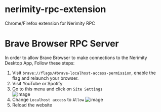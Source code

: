 # nerimity-rpc-extension
Chrome/Firefox extension for Nerimity RPC


# Brave Browser RPC Server
In order to allow Brave Browser to make connections to the Nerimity Desktop App, Follow these steps:
1. Visit `brave://flags/#brave-localhost-access-permission`, enable the flag and relaunch your browser.
2. Visit YouTube or Spotify
3. Go to this menu and click on `Site Settings`   
![image](https://github.com/Nerimity/nerimity-rpc-extension/assets/8193841/e9506990-abdb-44d8-a429-34a7f05fecea)
4. Change `Localhost access` to `Allow` 
![image](https://github.com/Nerimity/nerimity-rpc-extension/assets/8193841/2301c708-31ee-498f-ad5a-8770f24c58fb)
5. Reload the website
